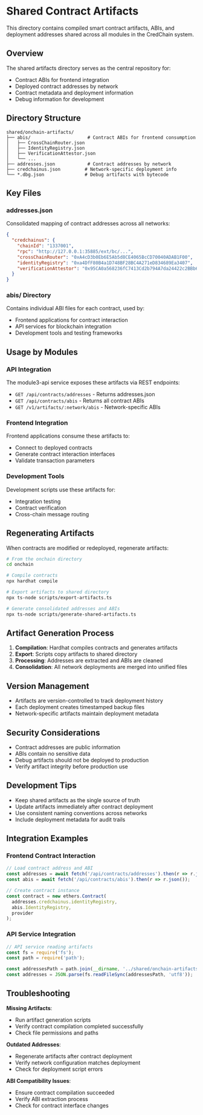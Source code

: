 # Shared Contract Artifacts

This directory contains compiled smart contract artifacts, ABIs, and deployment addresses shared across all modules in the CredChain system.

## Overview

The shared artifacts directory serves as the central repository for:

- Contract ABIs for frontend integration
- Deployed contract addresses by network
- Contract metadata and deployment information
- Debug information for development

## Directory Structure

```
shared/onchain-artifacts/
├── abis/                     # Contract ABIs for frontend consumption
│   ├── CrossChainRouter.json
│   ├── IdentityRegistry.json
│   ├── VerificationAttestor.json
│   └── ...
├── addresses.json            # Contract addresses by network
├── credchainus.json         # Network-specific deployment info
└── *.dbg.json               # Debug artifacts with bytecode
```

## Key Files

### addresses.json
Consolidated mapping of contract addresses across all networks:

```json
{
  "credchainus": {
    "chainId": "1337001",
    "rpc": "http://127.0.0.1:35885/ext/bc/...",
    "crossChainRouter": "0xA4cD3b0Eb6E5Ab5d8CE4065BcCD70040ADAB1F00",
    "identityRegistry": "0xa4DfF80B4a1D748BF28BC4A271eD834689Ea3407",
    "verificationAttestor": "0x95CA0a568236fC7413Cd2b794A7da24422c2BBb6"
  }
}
```

### abis/ Directory
Contains individual ABI files for each contract, used by:
- Frontend applications for contract interaction
- API services for blockchain integration
- Development tools and testing frameworks

## Usage by Modules

### API Integration
The module3-api service exposes these artifacts via REST endpoints:

- `GET /api/contracts/addresses` - Returns addresses.json
- `GET /api/contracts/abis` - Returns all contract ABIs
- `GET /v1/artifacts/:network/abis` - Network-specific ABIs

### Frontend Integration
Frontend applications consume these artifacts to:
- Connect to deployed contracts
- Generate contract interaction interfaces
- Validate transaction parameters

### Development Tools
Development scripts use these artifacts for:
- Integration testing
- Contract verification
- Cross-chain message routing

## Regenerating Artifacts

When contracts are modified or redeployed, regenerate artifacts:

```bash
# From the onchain directory
cd onchain

# Compile contracts
npx hardhat compile

# Export artifacts to shared directory
npx ts-node scripts/export-artifacts.ts

# Generate consolidated addresses and ABIs
npx ts-node scripts/generate-shared-artifacts.ts
```

## Artifact Generation Process

1. **Compilation**: Hardhat compiles contracts and generates artifacts
2. **Export**: Scripts copy artifacts to shared directory
3. **Processing**: Addresses are extracted and ABIs are cleaned
4. **Consolidation**: All network deployments are merged into unified files

## Version Management

- Artifacts are version-controlled to track deployment history
- Each deployment creates timestamped backup files
- Network-specific artifacts maintain deployment metadata

## Security Considerations

- Contract addresses are public information
- ABIs contain no sensitive data
- Debug artifacts should not be deployed to production
- Verify artifact integrity before production use

## Development Tips

- Keep shared artifacts as the single source of truth
- Update artifacts immediately after contract deployment
- Use consistent naming conventions across networks
- Include deployment metadata for audit trails

## Integration Examples

### Frontend Contract Interaction

```javascript
// Load contract address and ABI
const addresses = await fetch('/api/contracts/addresses').then(r => r.json());
const abis = await fetch('/api/contracts/abis').then(r => r.json());

// Create contract instance
const contract = new ethers.Contract(
  addresses.credchainus.identityRegistry,
  abis.IdentityRegistry,
  provider
);
```

### API Service Integration

```javascript
// API service reading artifacts
const fs = require('fs');
const path = require('path');

const addressesPath = path.join(__dirname, '../shared/onchain-artifacts/addresses.json');
const addresses = JSON.parse(fs.readFileSync(addressesPath, 'utf8'));
```

## Troubleshooting

**Missing Artifacts**:
- Run artifact generation scripts
- Verify contract compilation completed successfully
- Check file permissions and paths

**Outdated Addresses**:
- Regenerate artifacts after contract deployment
- Verify network configuration matches deployment
- Check for deployment script errors

**ABI Compatibility Issues**:
- Ensure contract compilation succeeded
- Verify ABI extraction process
- Check for contract interface changes
